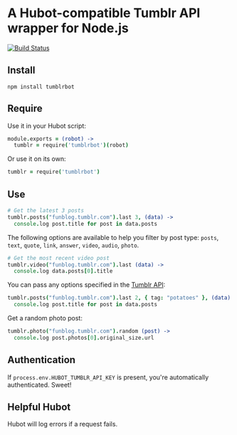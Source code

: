 # A Hubot-compatible Tumblr API wrapper for Node.js #

[![Build Status]](http://travis-ci.org/iangreenleaf/tumblrbot)

## Install ##

    npm install tumblrbot

## Require ##

Use it in your Hubot script:

```coffeescript
module.exports = (robot) ->
  tumblr = require('tumblrbot')(robot)
```

Or use it on its own:

```coffeescript
tumblr = require('tumblrbot')
```

## Use ##

```coffeescript
# Get the latest 3 posts
tumblr.posts("funblog.tumblr.com").last 3, (data) ->
  console.log post.title for post in data.posts
```

The following options are available to help you filter by post type:
`posts`, `text`, `quote`, `link`, `answer`, `video`, `audio`, `photo`.

```coffeescript
# Get the most recent video post
tumblr.video("funblog.tumblr.com").last (data) ->
  console.log data.posts[0].title
```

You can pass any options specified in the [Tumblr API]:

```coffeescript
tumblr.posts("funblog.tumblr.com").last 2, { tag: "potatoes" }, (data) ->
  console.log post.title for post in data.posts
```

Get a random photo post:

```coffeescript
tumblr.photo("funblog.tumblr.com").random (post) ->
  console.log post.photos[0].original_size.url
```

## Authentication ##

If `process.env.HUBOT_TUMBLR_API_KEY` is present, you're automatically authenticated. Sweet!

## Helpful Hubot ##

Hubot will log errors if a request fails.

[Tumblr API]: http://www.tumblr.com/docs/en/api/v2
[Build Status]: https://secure.travis-ci.org/iangreenleaf/tumblrbot.png?branch=master
